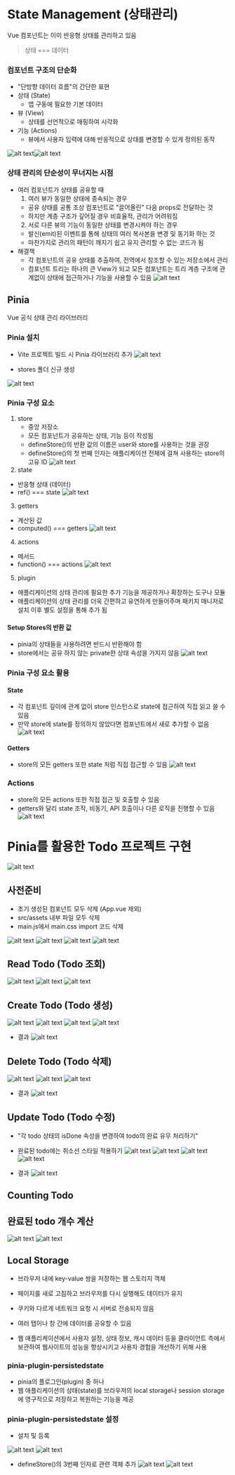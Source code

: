 # State Management (상태관리)
Vue 컴포넌트는 이미 반응형 상태를 관리하고 있음
> 상태 === 데이터

### 컴포넌트 구조의 단순화
- "단방향 데이터 흐름"의 간단한 표현
- 상태 (State)
  - 앱 구동에 필요한 기본 데이터
- 뷰 (View)
  - 상태를 선언적으로 매핑하여 시각화
- 기능 (Actions)
  - 뷰에서 사용자 입력에 대해 반응적으로 상태를 변경할 수 있게 정의된 동작
<!-- <figure class="half"> -->
![alt text](pinia/image.png)![alt text](pinia/image-1.png)


### 상태 관리의 단순성이 무너지는 시점
- 여러 컴포넌트가 상태를 공유할 때
  1. 여러 뷰가 동일한 상태에 종속되는 경우
    - 공유 상태를 공통 조상 컴포넌트로 "끌어올린" 다음 props로 전달하는 것
    - 하지만 계층 구조가 깊어질 경우 비효율적, 관리가 어려워짐
  2. 서로 다른 뷰의 기능이 동일한 상태를 변경시켜야 하는 경우
    - 발신(emit)된 이벤트를 통해 상태의 여러 복사본을 변경 및 동기화 하는 것
    - 마찬가지로 관리의 패턴이 깨지기 쉽고 유지 관리할 수 없는 코드가 됨
- 해결책
  - 각 컴포넌트의 공유 상태를 추출하여, 전역에서 참조할 수 있는 저장소에서 관리
  - 컴포넌트 트리는 하나의 큰 View가 되고 모든 컴포넌트는 트리 계층 구조에 관계없이 상태에 접근하거나 기능을 사용할 수 있음
![alt text](pinia/image-2.png)


## Pinia
Vue 공식 상태 관리 라이브러리

### Pinia 설치
- Vite 프로젝트 빌드 시 Pinia 라이브러리 추가
![alt text](pinia/image-3.png)

- stores 폴더 신규 생성

![alt text](pinia/image-4.png)


### Pinia 구성 요소
1. store
   - 중앙 저장소
   - 모든 컴포넌트가 공유하는 상태, 기능 등이 작성됨
   - defineStore()의 반환 값의 이름은 user와 store를 사용하는 것을 권장
   - defineStore()의 첫 번째 인자는 애플리케이션 전체에 걸쳐 사용하는 store의 고유 ID
![alt text](pinia/image-5.png)
2. state
  - 반응형 상태 (데이터)
  - ref() === state
![alt text](pinia/image-6.png)
3. getters
  - 계산된 값
  - computed() === getters
![alt text](pinia/image-7.png)
4. actions
  - 메서드
  - function() === actions
![alt text](pinia/image-8.png)
5. plugin
  - 애플리케이션의 상태 관리에 필요한 추가 기능을 제공하거나 확장하는 도구나 모듈
  - 애플리케이션의 상태 관리를 더욱 간편하고 유연하게 만들어주며 패키지 매니저로 설치 이후 별도 설정을 통해 추가 됨

#### Setup Stores의 반환 값
- pinia의 상태들을 사용하려면 반드시 반환해야 함
- store에서는 공유 하지 않는 private한 상태 속성을 가지지 않음
![alt text](pinia/image-9.png)

### Pinia 구성 요소 활용
#### State
- 각 컴포넌트 깊이에 관계 없이 store 인스턴스로 state에 접근하여 직접 읽고 쓸 수 있음
- 만약 store에 state를 정의하지 않았다면 컴포넌트에서 새로 추가할 수 없음
![alt text](pinia/image-10.png)

#### Getters
- store의 모든 getters 또한 state 처럼 직접 접근할 수 있음
![alt text](pinia/image-11.png)

### Actions
- store의 모든 actions 또한 직접 접근 및 호출할 수 있음
- getters와 달리 state 조작, 비동기, API 호출이나 다른 로직을 진행할 수 있음
![alt text](pinia/image-12.png)

# Pinia를 활용한 Todo 프로젝트 구현
![alt text](pinia/image-13.png)

## 사전준비
- 초기 생성된 컴포넌트 모두 삭제 (App.vue 제외)
- src/assets 내부 파일 모두 삭제
- main.js에서 main.css import 코드 삭제

![alt text](pinia/image-14.png)
![alt text](pinia/image-15.png)
![alt text](pinia/image-16.png)
![alt text](pinia/image-17.png)

## Read Todo (Todo 조회)
![alt text](pinia/image-18.png)
![alt text](pinia/image-19.png)
![alt text](pinia/image-20.png)

## Create Todo (Todo 생성)
![alt text](pinia/image-21.png)
![alt text](pinia/image-22.png)
![alt text](pinia/image-23.png)
![alt text](pinia/image-24.png)

- 결과
![alt text](pinia/image-25.png)

## Delete Todo (Todo 삭제)

![alt text](pinia/image-26.png)
![alt text](pinia/image-27.png)
![alt text](pinia/image-28.png)
- 결과
![alt text](pinia/image-29.png)

## Update Todo (Todo 수정)
- "각 todo 상태의 isDone 속성을 변경하여 todo의 완료 유무 처리하기"
- 완료된 todo에는 취소선 스타일 적용하기
![alt text](pinia/image-30.png)
![alt text](pinia/image-31.png)
![alt text](pinia/image-32.png)
![alt text](pinia/image-33.png)

- 결과
![alt text](pinia/image-34.png)

## Counting Todo
## 완료된 todo 개수 계산
![alt text](pinia/image-35.png)
![alt text](pinia/image-36.png)

## Local Storage
- 브라우저 내에 key-value 쌍을 저장하는 웹 스토리지 객체
- 페이지를 새로 고침하고 브라우저를 다시 실행해도 데이터가 유지
- 쿠키와 다르게 네트워크 요청 시 서버로 전송되지 않음
- 여러 탭이나 창 간에 데이터를 공유할 수 있음

- 웹 애플리케이션에서 사용자 설정, 상태 정보, 캐시 데이터 등을 클라이언트 측에서 보관하여 웹사이트의 성능을 향상시키고 사용자 경험을 개선하기 위해 사용

### pinia-plugin-persistedstate
- pinia의 플로그인(plugin) 중 하나
- 웹 애플리케이션의 상태(state)를 브라우저의 local storage나 session storage에 영구적으로 저장하고 복원하는 기능을 제공

### pinia-plugin-persistedstate 설정
- 설치 및 등록

![alt text](pinia/image-37.png)
![alt text](pinia/image-38.png)

- defineStore()의 3번째 인자로 관련 객체 추가
![alt text](pinia/image-39.png)
![alt text](pinia/image-40.png)

